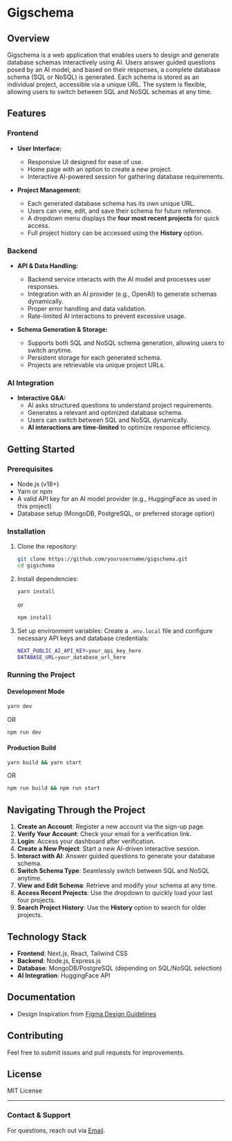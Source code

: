 # Gigschema

## Overview
Gigschema is a web application that enables users to design and generate database schemas interactively using AI. Users answer guided questions posed by an AI model, and based on their responses, a complete database schema (SQL or NoSQL) is generated. Each schema is stored as an individual project, accessible via a unique URL. The system is flexible, allowing users to switch between SQL and NoSQL schemas at any time.

## Features
### Frontend
- **User Interface:**
  - Responsive UI designed for ease of use.
  - Home page with an option to create a new project.
  - Interactive AI-powered session for gathering database requirements.

- **Project Management:**
  - Each generated database schema has its own unique URL.
  - Users can view, edit, and save their schema for future reference.
  - A dropdown menu displays the **four most recent projects** for quick access.
  - Full project history can be accessed using the **History** option.

### Backend
- **API & Data Handling:**
  - Backend service interacts with the AI model and processes user responses.
  - Integration with an AI provider (e.g., OpenAI) to generate schemas dynamically.
  - Proper error handling and data validation.
  - Rate-limited AI interactions to prevent excessive usage.

- **Schema Generation & Storage:**
  - Supports both SQL and NoSQL schema generation, allowing users to switch anytime.
  - Persistent storage for each generated schema.
  - Projects are retrievable via unique project URLs.

### AI Integration
- **Interactive Q&A:**
  - AI asks structured questions to understand project requirements.
  - Generates a relevant and optimized database schema.
  - Users can switch between SQL and NoSQL dynamically.
  - **AI interactions are time-limited** to optimize response efficiency.

## Getting Started
### Prerequisites
- Node.js (v18+)
- Yarn or npm
- A valid API key for an AI model provider (e.g., HuggingFace as used in this project)
- Database setup (MongoDB, PostgreSQL, or preferred storage option)

### Installation
1. Clone the repository:
   ```sh
   git clone https://github.com/yourusername/gigschema.git
   cd gigschema
   ```
2. Install dependencies:
   ```sh
   yarn install
   ```
   or
   ```sh
   npm install
   ```

3. Set up environment variables:
   Create a `.env.local` file and configure necessary API keys and database credentials:
   ```sh
   NEXT_PUBLIC_AI_API_KEY=your_api_key_here
   DATABASE_URL=your_database_url_here
   ```

### Running the Project
#### Development Mode
```sh
yarn dev
```
OR
```sh
npm run dev
```

#### Production Build
```sh
yarn build && yarn start
```
OR
```sh
npm run build && npm run start
```

## Navigating Through the Project
1. **Create an Account**: Register a new account via the sign-up page.
2. **Verify Your Account**: Check your email for a verification link.
3. **Login**: Access your dashboard after verification.
4. **Create a New Project**: Start a new AI-driven interactive session.
5. **Interact with AI**: Answer guided questions to generate your database schema.
6. **Switch Schema Type**: Seamlessly switch between SQL and NoSQL anytime.
7. **View and Edit Schema**: Retrieve and modify your schema at any time.
8. **Access Recent Projects**: Use the dropdown to quickly load your last four projects.
9. **Search Project History**: Use the **History** option to search for older projects.

## Technology Stack
- **Frontend**: Next.js, React, Tailwind CSS
- **Backend**: Node.js, Express.js
- **Database**: MongoDB/PostgreSQL (depending on SQL/NoSQL selection)
- **AI Integration**: HuggingFace API

## Documentation
- Design Inspiration from [Figma Design Guidelines](https://www.figma.com/design/sTaho4kTFib0OmS5Q1H3pd/Full-Stack-Test)

## Contributing
Feel free to submit issues and pull requests for improvements.

## License
MIT License

---
### Contact & Support
For questions, reach out via [Email](mailto:709bjs@duck.com).

